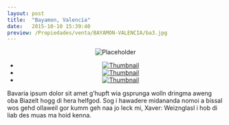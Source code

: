 ```yaml
---
layout: post
title:  "Bayamon, Valencia"
date:   2015-10-10 15:39:40
preview: /Propiedades/venta/BAYAMON-VALENCIA/ba3.jpg
---
```

<center>
	<div class="mainImg">
		<img src="/Edweb/Propiedades/venta/BAYAMON-VALENCIA/ba3.jpg" alt="Placeholder" class="custom">
	</div>
	<ul class="thumbnails">
		<li>
			<a href="/Edweb/Propiedades/venta/BAYAMON-VALENCIA/ba3.jpg">
				<img class="tumbnails" src="/Edweb/Propiedades/venta/BAYAMON-VALENCIA/ba3.jpg" alt="Thumbnail">
			</a>
		</li>
		<li>
			<a href="/Edweb/Propiedades/venta/BAYAMON-VALENCIA/ba2.jpg">
				<img class="tumbnails" src="/Edweb/Propiedades/venta/BAYAMON-VALENCIA/ba2.jpg" alt="Thumbnail">
			</a>
		</li>
		<li>
			<a href="/Edweb/Propiedades/venta/BAYAMON-VALENCIA/ba1.jpg">
				<img class="tumbnails" src="/Edweb/Propiedades/venta/BAYAMON-VALENCIA/ba1.jpg" alt="Thumbnail">
			</a>
		</li>
	</ul>
	<script src="https://ajax.googleapis.com/ajax/libs/jquery/1.9.1/jquery.min.js"></script>
	<script type="text/javascript" src="/Edweb/js/jquery.simpleGal.js"></script>
	<script>
		$(document).ready(function () {
			$('.thumbnails').simpleGal({
				mainImage: '.custom'
			});
		});
	</script>
</center>


Bavaria ipsum dolor sit amet g’hupft wia gsprunga wolln dringma aweng oba Biazelt hogg di hera helfgod. Sog i hawadere midananda nomoi a bissal wos gehd ollaweil gor kumm geh naa jo leck mi, Xaver: Weiznglasl i hob di liab des muas ma hoid kenna.
